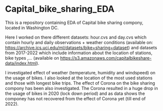 # Capital_bike_sharing_EDA
This is a repository containing EDA of Capital bike sharing compony, located in Washington DC.

 Here I worked on there different datasets: hour.cvs and day.cvs which contain hourly and daily observations + weather conditions (available on: https://archive.ics.uci.edu/ml/datasets/bike+sharing+dataset) and datasets from 2017-2022 which include information about the location of stations, bike types ,...  (available on https://s3.amazonaws.com/capitalbikeshare-data/index.html).
 
 I investigated effect of weather (temperature, humidity and windspeed) on the usage of bikes. I also looked at the location of the most used stations and those with longest bike trips.
The effect of Corona on the bike sharing compony has been also investigated. The Corona resulted in a huge drop in the usage of bikes in 2020 (lock down period) and as data shows the componey has not recovered from the effect of Corona yet (till end of 2022).
